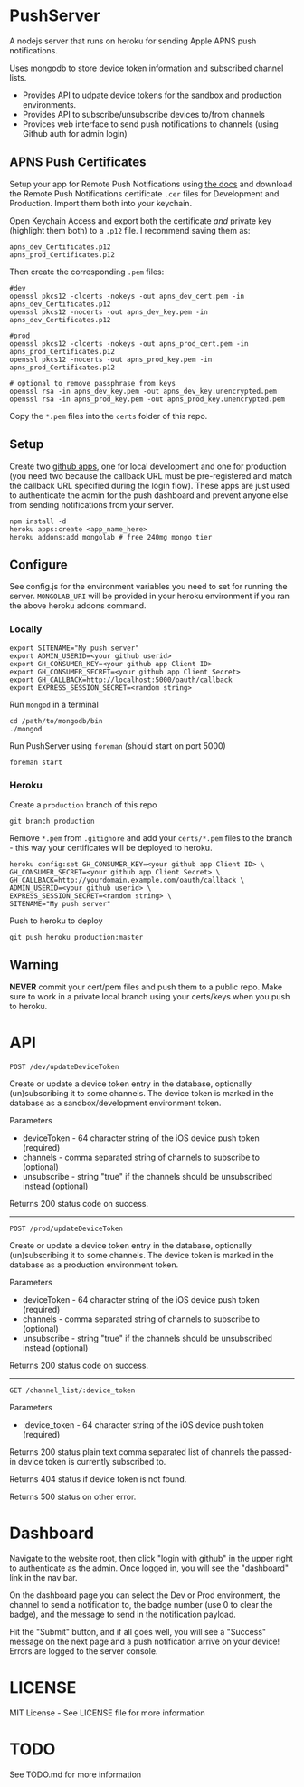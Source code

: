 # PushServer

A nodejs server that runs on heroku for sending Apple APNS push notifications.

Uses mongodb to store device token information and subscribed channel lists.

- Provides API to udpate device tokens for the sandbox and production environments.
- Provides API to subscribe/unsubscribe devices to/from channels
- Provices web interface to send push notifications to channels (using
  Github auth for admin login)

## APNS Push Certificates

Setup your app for Remote Push Notifications using [the
docs](https://developer.apple.com/library/ios/documentation/NetworkingInternet/Conceptual/RemoteNotificationsPG/Chapters/ApplePushService.html)
and download the Remote Push Notifications certificate `.cer` files
for Development and Production. Import them both into your keychain.

Open Keychain Access and export both the certificate *and* private key
(highlight them both) to a `.p12` file. I recommend saving them as:

```
apns_dev_Certificates.p12
apns_prod_Certificates.p12
```

Then create the corresponding `.pem` files:

```
#dev
openssl pkcs12 -clcerts -nokeys -out apns_dev_cert.pem -in apns_dev_Certificates.p12
openssl pkcs12 -nocerts -out apns_dev_key.pem -in apns_dev_Certificates.p12

#prod
openssl pkcs12 -clcerts -nokeys -out apns_prod_cert.pem -in apns_prod_Certificates.p12 
openssl pkcs12 -nocerts -out apns_prod_key.pem -in apns_prod_Certificates.p12

# optional to remove passphrase from keys
openssl rsa -in apns_dev_key.pem -out apns_dev_key.unencrypted.pem
openssl rsa -in apns_prod_key.pem -out apns_prod_key.unencrypted.pem
```

Copy the `*.pem` files into the `certs` folder of this repo.


## Setup

Create two [github apps](https://github.com/settings/applications),
one for local development and one for production (you need two because
the callback URL must be pre-registered and match the callback URL
specified during the login flow). These apps are just used to
authenticate the admin for the push dashboard and prevent anyone else
from sending notifications from your server.

```
npm install -d
heroku apps:create <app_name_here>
heroku addons:add mongolab # free 240mg mongo tier
```

## Configure

See config.js for the environment variables you need to set for
running the server. `MONGOLAB_URI` will be provided in your heroku
environment if you ran the above heroku addons command.

### Locally

```
export SITENAME="My push server"
export ADMIN_USERID=<your github userid>
export GH_CONSUMER_KEY=<your github app Client ID>
export GH_CONSUMER_SECRET=<your github app Client Secret>
export GH_CALLBACK=http://localhost:5000/oauth/callback
export EXPRESS_SESSION_SECRET=<random string>
```

Run `mongod` in a terminal

```
cd /path/to/mongodb/bin
./mongod
```

Run PushServer using `foreman` (should start on port 5000)

```
foreman start
```

### Heroku

Create a `production` branch of this repo

```
git branch production
```

Remove `*.pem` from `.gitignore` and add your `certs/*.pem` files to
the branch - this way your certificates will be deployed to heroku.

```
heroku config:set GH_CONSUMER_KEY=<your github app Client ID> \
GH_CONSUMER_SECRET=<your github app Client Secret> \
GH_CALLBACK=http://yourdomain.example.com/oauth/callback \
ADMIN_USERID=<your github userid> \
EXPRESS_SESSION_SECRET=<random string> \
SITENAME="My push server"
```

Push to heroku to deploy

```
git push heroku production:master
```

## Warning

**NEVER** commit your cert/pem files and push them to a public
repo. Make sure to work in a private local branch using your
certs/keys when you push to heroku.

# API

`POST /dev/updateDeviceToken`

Create or update a device token entry in the database, optionally
(un)subscribing it to some channels. The device token is marked in the
database as a sandbox/development environment token.

Parameters
- deviceToken - 64 character string of the iOS device push token (required)
- channels - comma separated string of channels to subscribe to (optional)
- unsubscribe - string "true" if the channels should be unsubscribed instead (optional)

Returns 200 status code on success.

---

`POST /prod/updateDeviceToken`

Create or update a device token entry in the database, optionally
(un)subscribing it to some channels. The device token is marked in the
database as a production environment token.

Parameters
- deviceToken - 64 character string of the iOS device push token (required)
- channels - comma separated string of channels to subscribe to (optional)
- unsubscribe - string "true" if the channels should be unsubscribed instead (optional)

Returns 200 status code on success.

---

`GET /channel_list/:device_token`

Parameters
- :device_token - 64 character string of the iOS device push token (required)

Returns 200 status plain text comma separated list of channels the passed-in device token is
currently subscribed to.

Returns 404 status if device token is not found.

Returns 500 status on other error.

# Dashboard

Navigate to the website root, then click "login with github" in the
upper right to authenticate as the admin. Once logged in, you will see
the "dashboard" link in the nav bar.

On the dashboard page you can select the Dev or Prod environment, the
channel to send a notification to, the badge number (use 0 to clear
the badge), and the message to send in the notification payload.

Hit the "Submit" button, and if all goes well, you will see a
"Success" message on the next page and a push notification arrive on
your device! Errors are logged to the server console.


# LICENSE

MIT License - See LICENSE file for more information

# TODO

See TODO.md for more information
